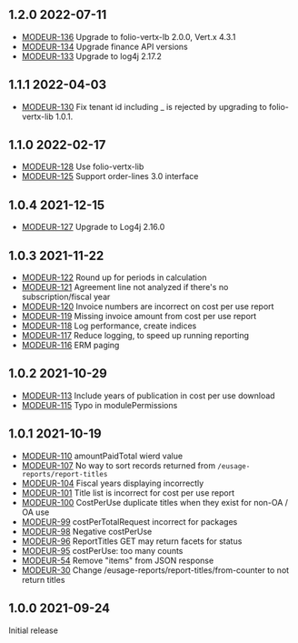 ## 1.2.0 2022-07-11

 * [MODEUR-136](https://issues.folio.org/browse/MODEUR-136) Upgrade to folio-vertx-lb 2.0.0, Vert.x 4.3.1
 * [MODEUR-134](https://issues.folio.org/browse/MODEUR-134) Upgrade finance API versions
 * [MODEUR-133](https://issues.folio.org/browse/MODEUR-133) Upgrade to log4j 2.17.2

## 1.1.1 2022-04-03

 * [MODEUR-130](https://issues.folio.org/browse/MODEUR-130) Fix tenant id including _ is rejected by upgrading to folio-vertx-lib 1.0.1.

## 1.1.0 2022-02-17

 * [MODEUR-128](https://issues.folio.org/browse/MODEUR-128) Use folio-vertx-lib
 * [MODEUR-125](https://issues.folio.org/browse/MODEUR-125) Support order-lines 3.0 interface

## 1.0.4 2021-12-15

 * [MODEUR-127](https://issues.folio.org/browse/MODEUR-127) Upgrade to Log4j 2.16.0

## 1.0.3 2021-11-22

 * [MODEUR-122](https://issues.folio.org/browse/MODEUR-122) Round up for periods in calculation
 * [MODEUR-121](https://issues.folio.org/browse/MODEUR-121) Agreement line not analyzed if there's no
   subscription/fiscal year
 * [MODEUR-120](https://issues.folio.org/browse/MODEUR-120) Invoice numbers are incorrect on cost per use report
 * [MODEUR-119](https://issues.folio.org/browse/MODEUR-119) Missing invoice amount from cost per use report
 * [MODEUR-118](https://issues.folio.org/browse/MODEUR-118) Log performance, create indices
 * [MODEUR-117](https://issues.folio.org/browse/MODEUR-117) Reduce logging, to speed up running reporting
 * [MODEUR-116](https://issues.folio.org/browse/MODEUR-116) ERM paging

## 1.0.2 2021-10-29

 * [MODEUR-113](https://issues.folio.org/browse/MODEUR-113) Include years of publication in cost per use download
 * [MODEUR-115](https://issues.folio.org/browse/MODEUR-115) Typo in modulePermissions

## 1.0.1 2021-10-19

 * [MODEUR-110](https://issues.folio.org/browse/MODEUR-110) amountPaidTotal wierd value
 * [MODEUR-107](https://issues.folio.org/browse/MODEUR-107) No way to sort records returned from
   `/eusage-reports/report-titles`
 * [MODEUR-104](https://issues.folio.org/browse/MODEUR-104) Fiscal years displaying incorrectly
 * [MODEUR-101](https://issues.folio.org/browse/MODEUR-101) Title list is incorrect for cost per
   use report
 * [MODEUR-100](https://issues.folio.org/browse/MODEUR-100) CostPerUse duplicate titles when they
   exist for non-OA / OA use
 * [MODEUR-99](https://issues.folio.org/browse/MODEUR-99) costPerTotalRequest incorrect for packages
 * [MODEUR-98](https://issues.folio.org/browse/MODEUR-98) Negative costPerUse
 * [MODEUR-96](https://issues.folio.org/browse/MODEUR-96) ReportTitles GET may return facets for status
 * [MODEUR-95](https://issues.folio.org/browse/MODEUR-95) costPerUse: too many counts
 * [MODEUR-54](https://issues.folio.org/browse/MODEUR-54) Remove "items" from JSON response
 * [MODEUR-30](https://issues.folio.org/browse/MODEUR-30) Change /eusage-reports/report-titles/from-counter
   to not return titles

## 1.0.0 2021-09-24

Initial release
